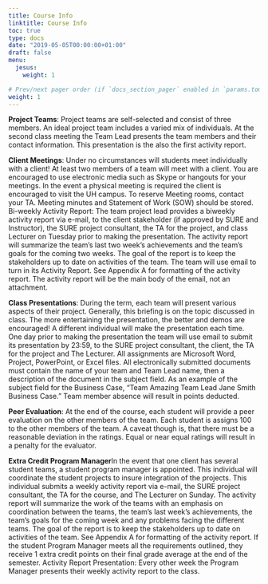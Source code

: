 ```yaml
---
title: Course Info
linktitle: Course Info
toc: true
type: docs
date: "2019-05-05T00:00:00+01:00"
draft: false
menu:
  jesus:
    weight: 1

# Prev/next pager order (if `docs_section_pager` enabled in `params.toml`)
weight: 1
---
```

**Project Teams**: Project teams are self-selected and consist of three members.  An ideal project team includes a varied mix of individuals.  At the second class meeting the Team Lead presents the team members and their contact information.  This presentation is the also the first activity report.

**Client Meetings**:  Under no circumstances will students meet individually with a client! At least two members of a team will meet with a client.  You are encouraged to use electronic media such as Skype or hangouts for your meetings.  In the event a physical meeting is required the client is encouraged to visit the UH campus. To reserve Meeting rooms, contact your TA. Meeting minutes and Statement of Work (SOW) should be stored.
Bi-weekly Activity Report:  The team project lead provides a biweekly activity report via e-mail, to the client stakeholder (if approved by SURE and Instructor), the SURE project consultant, the TA for the project, and class Lecturer on Tuesday prior to making the presentation.  The activity report will summarize the team’s last two week’s achievements and the team’s goals for the coming two weeks.  The goal of the report is to keep the stakeholders up to date on activities of the team. The team will use email to turn in its Activity Report.  See Appendix A for formatting of the activity report.  The activity report will be the main body of the email, not an attachment. 

**Class Presentations**: During the term, each team will present various aspects of their project.  Generally, this briefing is on the topic discussed in class.  The more entertaining the presentation, the better and demos are encouraged!  A different individual will make the presentation each time.  One day prior to making the presentation the team will use email to submit its presentation by 23:59, to the SURE project consultant, the client, the TA for the project and The Lecturer. All assignments are Microsoft Word, Project, PowerPoint, or Excel files.  All electronically submitted documents must contain the name of your team and Team Lead name, then a description of the document in the subject field.  As an example of the subject field for the Business Case, “Team Amazing Team Lead Jane Smith Business Case.”   Team member absence will result in points deducted.

**Peer Evaluation**: At the end of the course, each student will provide a peer evaluation on the other members of the team.  Each student is assigns 100 to the other members of the team.  A caveat though is, that there must be a reasonable deviation in the ratings.  Equal or near equal ratings will result in a penalty for the evaluator.  

**Extra Credit Program Manager**In the event that one client has several student teams, a student program manager is appointed.   This individual will coordinate the student projects to insure integration of the projects.  This individual submits a weekly activity report via e-mail, the SURE project consultant, the TA for the course, and The Lecturer on Sunday.  The activity report will summarize the work of the teams with an emphasis on coordination between the teams, the team’s last week’s achievements, the team’s goals for the coming week and any problems facing the different teams.  The goal of the report is to keep the stakeholders up to date on activities of the team. See Appendix A for formatting of the activity report. If the student Program Manager meets all the requirements outlined, they receive 1 extra credit points on their final grade average at the end of the semester. Activity Report Presentation:  Every other week the Program Manager presents their weekly activity report to the class.
